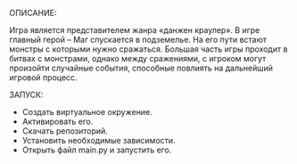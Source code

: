 ОПИСАНИЕ:

Игра является представителем жанра «данжен краулер».
В игре главный герой – Маг спускается в подземелье. На его пути встают монстры с которыми нужно сражаться.
Большая часть игры проходит в битвах с монстрами, однако между сражениями, с игроком могут произойти случайные события, способные повлиять на дальнейший игровой процесс.


ЗАПУСК:

- Создать виртуальное окружение.
- Активировать его.
- Скачать репозиторий.
- Установить необходимые зависимости.
- Открыть файл main.py и запустить его.